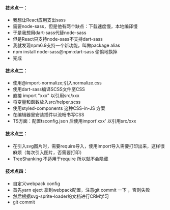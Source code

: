#### 技术点一：
- 我想让React应用支出sass
- 需要node-sass，但是他有两个缺点：下载速度慢，本地编译慢
- 于是我想用dart-sass代替node-sass
- 但是React只支持node-sass不支持dart-sass
- 我就发现npm6.9支持一个新功能，叫做package alias
- npm install node-sass@npm:dart-sass  偷偷地换掉
- 完成

#### 技术点二：
- 使用@import-normalize;引入normalize.css
- 使用dart-sass编译SCSS文件至CSS
- 直接 import "xxx" 以引用src/xxx
- 将变量和函数放入src/helper.scss
- 使用styled-components 这种CSS-in-JS 方案
- 在编辑器里安装插件以流畅书写CSS
- TS方面：配置tsconfig.json 后使用import'xxx' 以引用src/xxx

#### 技术点三：
- 在引入svg图片时，需要require导入，使用import导入需要打印出来，这样很麻烦（每次引入图片，否需要打印）
- TreeShanking 不适用于require  所以就不会隐藏

#### 技术点四：
- 自定义webpack config
- 首先yarn eject 拿到webpack配置，注意git commit 一下  ，否则失败
- 然后根据svg-sprite-loader的文档进行CRM学习
- git commit 